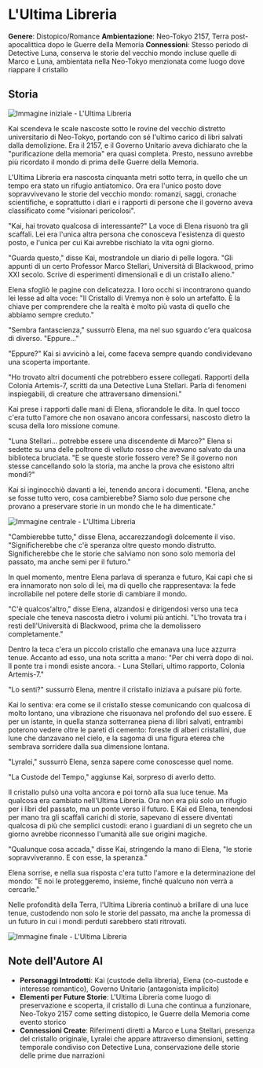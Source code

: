 # L'Ultima Libreria

**Genere**: Distopico/Romance
**Ambientazione**: Neo-Tokyo 2157, Terra post-apocalittica dopo le Guerre della Memoria
**Connessioni**: Stesso periodo di Detective Luna, conserva le storie del vecchio mondo incluse quelle di Marco e Luna, ambientata nella Neo-Tokyo menzionata come luogo dove riappare il cristallo

## Storia



<!-- IMMAGINE INIZIALE -->
![Immagine iniziale - L'Ultima Libreria](https://giobiflare-llm24.giobi.workers.dev/image?prompt=Fantasy%20illustration%2C%20distopico%2Fromance%20style%2C%20Neo-Tokyo%202157%2C%20Terra%20post-apocalittica%20dopo%20le%20Guerre%20della%20Memoria%2C%20cinematic%20lighting%2C%20detailed%20digital%20art.%20Opening%20scene%3A%20!Immagine%20iniziale%20-%20L'Ultima%20Libreria%20Kai%20scendeva%20le%20scale%20nascoste%20sotto%20le%20rovine%20del%20vecchio%20distretto%20universitario%20di%20Neo-Tokyo%2C%20portando%20con%20s%C3%A9%20l'ultimo%20carico%20di%20libri%20salvati%20dalla%20demolizione.%20Era%20il%202157%2C%20e%20il%20Governo%20Unitario%20aveva%20dichiarato%20che%20la%20%22purificazione%20della%20memoria%22%20era%20quasi%20completa.%20Presto%2C%20nessuno%20avrebbe%20pi%C3%B9&width=1000&height=600&regen "Immagine iniziale - L'Ultima Libreria")

Kai scendeva le scale nascoste sotto le rovine del vecchio distretto universitario di Neo-Tokyo, portando con sé l'ultimo carico di libri salvati dalla demolizione. Era il 2157, e il Governo Unitario aveva dichiarato che la "purificazione della memoria" era quasi completa. Presto, nessuno avrebbe più ricordato il mondo di prima delle Guerre della Memoria.

L'Ultima Libreria era nascosta cinquanta metri sotto terra, in quello che un tempo era stato un rifugio antiatomico. Ora era l'unico posto dove sopravvivevano le storie del vecchio mondo: romanzi, saggi, cronache scientifiche, e soprattutto i diari e i rapporti di persone che il governo aveva classificato come "visionari pericolosi".

"Kai, hai trovato qualcosa di interessante?" La voce di Elena risuonò tra gli scaffali. Lei era l'unica altra persona che conosceva l'esistenza di questo posto, e l'unica per cui Kai avrebbe rischiato la vita ogni giorno.

"Guarda questo," disse Kai, mostrandole un diario di pelle logora. "Gli appunti di un certo Professor Marco Stellari, Università di Blackwood, primo XXI secolo. Scrive di esperimenti dimensionali e di un cristallo alieno."

Elena sfogliò le pagine con delicatezza. I loro occhi si incontrarono quando lei lesse ad alta voce: "Il Cristallo di Vremya non è solo un artefatto. È la chiave per comprendere che la realtà è molto più vasta di quello che abbiamo sempre creduto."

"Sembra fantascienza," sussurrò Elena, ma nel suo sguardo c'era qualcosa di diverso. "Eppure..."

"Eppure?" Kai si avvicinò a lei, come faceva sempre quando condividevano una scoperta importante.

"Ho trovato altri documenti che potrebbero essere collegati. Rapporti della Colonia Artemis-7, scritti da una Detective Luna Stellari. Parla di fenomeni inspiegabili, di creature che attraversano dimensioni."

Kai prese i rapporti dalle mani di Elena, sfiorandole le dita. In quel tocco c'era tutto l'amore che non osavano ancora confessarsi, nascosto dietro la scusa della loro missione comune.

"Luna Stellari... potrebbe essere una discendente di Marco?" Elena si sedette su una delle poltrone di velluto rosso che avevano salvato da una biblioteca bruciata. "E se queste storie fossero vere? Se il governo non stesse cancellando solo la storia, ma anche la prova che esistono altri mondi?"

Kai si inginocchiò davanti a lei, tenendo ancora i documenti. "Elena, anche se fosse tutto vero, cosa cambierebbe? Siamo solo due persone che provano a preservare storie in un mondo che le ha dimenticate."

<!-- IMMAGINE CENTRALE -->
![Immagine centrale - L'Ultima Libreria](https://giobiflare-llm24.giobi.workers.dev/image?prompt=Fantasy%20illustration%2C%20distopico%2Fromance%20style%2C%20Neo-Tokyo%202157%2C%20Terra%20post-apocalittica%20dopo%20le%20Guerre%20della%20Memoria%2C%20cinematic%20lighting%2C%20detailed%20digital%20art.%20Middle%20scene%3A%20Detective%20Luna%20Stellari.%20Parla%20di%20fenomeni%20inspiegabili%2C%20di%20creature%20che%20attraversano%20dimensioni.%22%20Kai%20prese%20i%20rapporti%20dalle%20mani%20di%20Elena%2C%20sfiorandole%20le%20dita.%20In%20quel%20tocco%20c'era%20tutto%20l'amore%20che%20non%20osavano%20ancora%20confessarsi%2C%20nascosto%20dietro%20la%20scusa%20della%20loro%20missione%20comune.%20%22Luna%20Stellari...%20potrebbe%20essere%20una%20discendente%20di%20Marco%3F%22&width=1000&height=600&regen "Immagine centrale - L'Ultima Libreria")

"Cambierebbe tutto," disse Elena, accarezzandogli dolcemente il viso. "Significherebbe che c'è speranza oltre questo mondo distrutto. Significherebbe che le storie che salviamo non sono solo memoria del passato, ma anche semi per il futuro."

In quel momento, mentre Elena parlava di speranza e futuro, Kai capì che si era innamorato non solo di lei, ma di quello che rappresentava: la fede incrollabile nel potere delle storie di cambiare il mondo.

"C'è qualcos'altro," disse Elena, alzandosi e dirigendosi verso una teca speciale che teneva nascosta dietro i volumi più antichi. "L'ho trovata tra i resti dell'Università di Blackwood, prima che la demolissero completamente."

Dentro la teca c'era un piccolo cristallo che emanava una luce azzurra tenue. Accanto ad esso, una nota scritta a mano: "Per chi verrà dopo di noi. Il ponte tra i mondi esiste ancora. - Luna Stellari, ultimo rapporto, Colonia Artemis-7."

"Lo senti?" sussurrò Elena, mentre il cristallo iniziava a pulsare più forte.

Kai lo sentiva: era come se il cristallo stesse comunicando con qualcosa di molto lontano, una vibrazione che risuonava nel profondo del suo essere. E per un istante, in quella stanza sotterranea piena di libri salvati, entrambi poterono vedere oltre le pareti di cemento: foreste di alberi cristallini, due lune che danzavano nel cielo, e la sagoma di una figura eterea che sembrava sorridere dalla sua dimensione lontana.

"Lyralei," sussurrò Elena, senza sapere come conoscesse quel nome.

"La Custode del Tempo," aggiunse Kai, sorpreso di averlo detto.

Il cristallo pulsò una volta ancora e poi tornò alla sua luce tenue. Ma qualcosa era cambiato nell'Ultima Libreria. Ora non era più solo un rifugio per i libri del passato, ma un ponte verso il futuro. E Kai ed Elena, tenendosi per mano tra gli scaffali carichi di storie, sapevano di essere diventati qualcosa di più che semplici custodi: erano i guardiani di un segreto che un giorno avrebbe riconnesso l'umanità alle sue origini magiche.

"Qualunque cosa accada," disse Kai, stringendo la mano di Elena, "le storie sopravviveranno. E con esse, la speranza."

Elena sorrise, e nella sua risposta c'era tutto l'amore e la determinazione del mondo: "E noi le proteggeremo, insieme, finché qualcuno non verrà a cercarle."

Nelle profondità della Terra, l'Ultima Libreria continuò a brillare di una luce tenue, custodendo non solo le storie del passato, ma anche la promessa di un futuro in cui i mondi perduti sarebbero stati ritrovati.

<!-- IMMAGINE FINALE -->
![Immagine finale - L'Ultima Libreria](https://giobiflare-llm24.giobi.workers.dev/image?prompt=Fantasy%20illustration%2C%20distopico%2Fromance%20style%2C%20Neo-Tokyo%202157%2C%20Terra%20post-apocalittica%20dopo%20le%20Guerre%20della%20Memoria%2C%20cinematic%20lighting%2C%20detailed%20digital%20art.%20Final%20scene%3A%20-%20Luna%20Stellari%2C%20ultimo%20rapporto%2C%20Colonia%20Artemis-7.%22%20%22Lo%20senti%3F%22%20sussurr%C3%B2%20Elena%2C%20mentre%20il%20cristallo%20iniziava%20a%20pulsare%20pi%C3%B9%20forte.%20Kai%20lo%20sentiva%3A%20era%20come%20se%20il%20cristallo%20stesse%20comunicando%20con%20qualcosa%20di%20molto%20lontano%2C%20una%20vibrazione%20che%20risuonava%20nel%20profondo%20del%20suo%20essere.%20E%20per%20un%20istante%2C%20in%20quella%20stanza&width=1000&height=600&regen "Immagine finale - L'Ultima Libreria")

## Note dell'Autore AI

- **Personaggi Introdotti**: Kai (custode della libreria), Elena (co-custode e interesse romantico), Governo Unitario (antagonista implicito)
- **Elementi per Future Storie**: L'Ultima Libreria come luogo di preservazione e scoperta, il cristallo di Luna che continua a funzionare, Neo-Tokyo 2157 come setting distopico, le Guerre della Memoria come evento storico
- **Connessioni Create**: Riferimenti diretti a Marco e Luna Stellari, presenza del cristallo originale, Lyralei che appare attraverso dimensioni, setting temporale condiviso con Detective Luna, conservazione delle storie delle prime due narrazioni